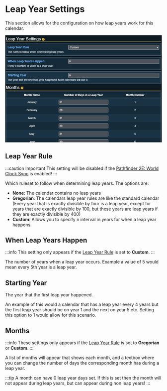 # Leap Year Settings

This section allows for the configuration on how leap years work for this calendar.

![](../images/calendar-leap-year.png)

## Leap Year Rule

:::caution Important
This setting will be disabled if the [Pathfinder 2E: World Clock Sync](general-settings#pathfinder-2e-world-clock-sync) is enabled!
:::

Which ruleset to follow when determining leap years. The options are: 

- **None**: The calendar contains no leap years
- **Gregorian**: The calendars leap year rules are like the standard calendar (Every year that is exactly divisible by four is a leap year, except for years that are exactly divisible by 100, but these years are leap years if they are exactly divisible by 400)
- **Custom**: Allows you to specify n interval in years for when a leap year happens.

## When Leap Years Happen

:::info
This setting only appears if the [Leap Year Rule](#leap-year-rule) is set to **Custom**.
:::

The number of years when a leap year occurs. Example a value of 5 would mean every 5th year is a leap year.

## Starting Year

The year that the first leap year happened.

An example of this would a calendar that has a leap year every 4 years but the first leap year should be on year 1 and the next on year 5 etc. Setting this option to 1 would allow for this scenario.

## Months

:::info
These settings only appears if the [Leap Year Rule](#leap-year-rule) is set to **Gregorian** or **Custom**.
:::

A list of months will appear that shows each month, and a textbox where you can change the number of days the corresponding month has during a leap year.

:::tip
A month can have 0 leap year days set. If this is set then the month will not appear during leap years, but can appear during non leap years!
:::
